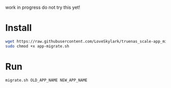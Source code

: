 work in progress do not try this yet!


# Install
```sh
wget https://raw.githubusercontent.com/LoveSkylark/truenas_scale-app_migration/main/app-migrate.sh
sudo chmod +x app-migrate.sh
```

# Run
```sh
migrate.sh OLD_APP_NAME NEW_APP_NAME
```

